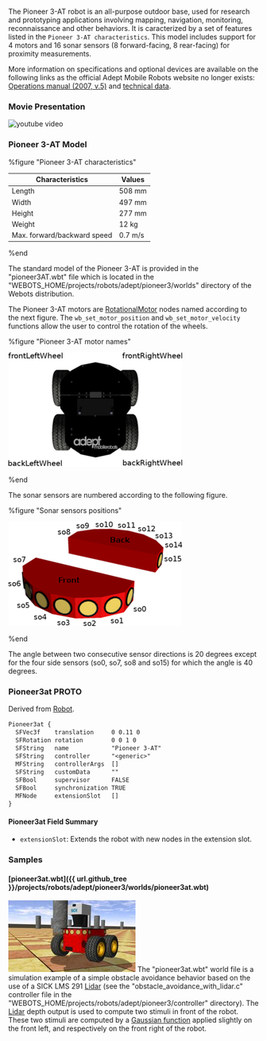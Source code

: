 The Pioneer 3-AT robot is an all-purpose outdoor base, used for research and prototyping applications involving mapping, navigation, monitoring, reconnaissance and other behaviors.
It is caracterized by a set of features listed in the `Pioneer 3-AT characteristics`.
This model includes support for 4 motors and 16 sonar sensors (8 forward-facing, 8 rear-facing) for proximity measurements.

More information on specifications and optional devices are available on the following links as the official Adept Mobile Robots website no longer exists: [Operations manual (2007, v.5)](http://vigir.missouri.edu/~gdesouza/Research/MobileRobotics/Software/P3OpMan5.pdf) and [technical data](https://www.generationrobots.com/media/Pioneer3AT-P3AT-RevA-datasheet.pdf).

### Movie Presentation

![youtube video](https://www.youtube.com/watch?v=x52vlsr8Ic0)

### Pioneer 3-AT Model

%figure "Pioneer 3-AT characteristics"

| Characteristics             | Values       |
| --------------------------- | ------------ |
| Length                      | 508 mm       |
| Width                       | 497 mm       |
| Height                      | 277 mm       |
| Weight                      | 12 kg        |
| Max. forward/backward speed | 0.7 m/s      |

%end

The standard model of the Pioneer 3-AT is provided in the "pioneer3AT.wbt" file which is located in the "WEBOTS\_HOME/projects/robots/adept/pioneer3/worlds" directory of the Webots distribution.

The Pioneer 3-AT motors are [RotationalMotor](https://cyberbotics.com/doc/reference/rotationalmotor) nodes named according to the next figure.
The `wb_set_motor_position` and `wb_set_motor_velocity` functions allow the user to control the rotation of the wheels.

%figure "Pioneer 3-AT motor names"

![pioneer3at_wheels.png](images/pioneer-3at/wheels.png)

%end

The sonar sensors are numbered according to the following figure.

%figure "Sonar sensors positions"

![pioneer3at_sonars.png](images/pioneer-3at/sonars.png)

%end

The angle between two consecutive sensor directions is 20 degrees except for the four side sensors (so0, so7, so8 and so15) for which the angle is 40 degrees.

### Pioneer3at PROTO

Derived from [Robot](https://cyberbotics.com/doc/reference/robot).

```
Pioneer3at {
  SFVec3f    translation     0 0.11 0
  SFRotation rotation        0 0 1 0
  SFString   name            "Pioneer 3-AT"
  SFString   controller      "<generic>"
  MFString   controllerArgs  []
  SFString   customData      ""
  SFBool     supervisor      FALSE
  SFBool     synchronization TRUE
  MFNode     extensionSlot   []
}
```

#### Pioneer3at Field Summary

- `extensionSlot`: Extends the robot with new nodes in the extension slot.

### Samples

#### [pioneer3at.wbt]({{ url.github_tree }}/projects/robots/adept/pioneer3/worlds/pioneer3at.wbt)

![pioneer3at_avoidance.png](images/pioneer-3at/pioneer3at_avoidance.wbt.thumbnail.jpg) The "pioneer3at.wbt" world file is a simulation example of a simple obstacle avoidance behavior based on the use of a SICK LMS 291 [Lidar](https://cyberbotics.com/doc/reference/lidar) (see the "obstacle\_avoidance\_with\_lidar.c" controller file in the "WEBOTS\_HOME/projects/robots/adept/pioneer3/controller" directory).
The [Lidar](https://cyberbotics.com/doc/reference/lidar) depth output is used to compute two stimuli in front of the robot.
These two stimuli are computed by a [Gaussian function](https://en.wikipedia.org/wiki/Gaussian_function) applied slightly on the front left, and respectively on the front right of the robot.
